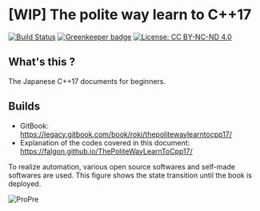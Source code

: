 # [WIP] The polite way learn to C++17

[![Build Status](https://travis-ci.org/falgon/ThePoliteWayLearnToCpp17.svg?branch=original_state)](https://travis-ci.org/falgon/ThePoliteWayLearnToCpp17)
[![Greenkeeper badge](https://badges.greenkeeper.io/falgon/ThePoliteWayLearnToCpp17.svg)](https://greenkeeper.io/)
[![License: CC BY-NC-ND 4.0](https://img.shields.io/badge/License-CC%20BY--NC--ND%204.0-lightgrey.svg)](https://creativecommons.org/licenses/by-nc-nd/4.0/) 

## What's this ?
The Japanese C++17 documents for beginners.

## Builds

* GitBook: https://legacy.gitbook.com/book/roki/thepolitewaylearntocpp17/
* Explanation of the codes covered in this document: https://falgon.github.io/ThePoliteWayLearnToCpp17/

To realize automation, various open source softwares and self-made softwares are used.
This figure shows the state transition until the book is deployed.

![ProPre](https://user-images.githubusercontent.com/1241783/58364454-8b3fab80-7eef-11e9-866c-f298d08c5152.png)
